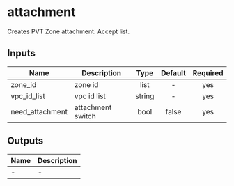 # attachment

Creates PVT Zone attachment. Accept list.

<!-- BEGINNING OF PRE-COMMIT-TERRAFORM DOCS HOOK -->

## Inputs

| Name | Description | Type | Default | Required |
|------|-------------|:----:|:-----:|:-----:|
| zone_id | zone id | list | - | yes |
| vpc_id_list | vpc id list | string | - | yes |
| need_attachment| attachment switch | bool | false | yes |


## Outputs

| Name | Description |
|------|-------------|
| - | - |

<!-- END OF PRE-COMMIT-TERRAFORM DOCS HOOK -->

